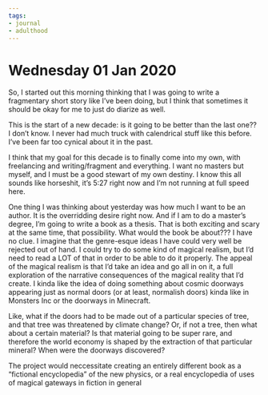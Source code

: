 ```yaml
---
tags:
- journal
- adulthood
---
```


# Wednesday 01 Jan 2020

So, I started out this morning thinking that I was going to write a
fragmentary short story like I’ve been doing, but I think that sometimes
it should be okay for me to just do diarize as well.

This is the start of a new decade: is it going to be better than the
last one?? I don’t know. I never had much truck with calendrical stuff
like this before. I’ve been far too cynical about it in the past.

I think that my goal for this decade is to finally come into my own,
with freelancing and writing/fragment and everything. I want no masters but
myself, and I must be a good stewart of my own destiny. I know this all
sounds like horseshit, it’s 5:27 right now and I’m not running at full
speed here.

One thing I was thinking about yesterday was how much I want to be an
author. It is the overridding desire right now. And if I am to do a
master’s degree, I’m going to write a book as a thesis. That is both
exciting and scary at the same time, that possibility. What would the
book be about??? I have no clue. I imagine that the genre-esque ideas I
have could very well be rejected out of hand. I could try to do some
kind of magical realism, but I’d need to read a LOT of that in order to
be able to do it properly. The appeal of the magical realism is that I’d
take an idea and go all in on it, a full exploration of the narrative
consequences of the magical reality that I’d create. I kinda like the
idea of doing something about cosmic doorways appearing just as normal
doors (or at least, normalish doors) kinda like in Monsters Inc or the
doorways in Minecraft.

Like, what if the doors had to be made out of a particular species of
tree, and that tree was threatened by climate change? Or, if not a tree,
then what about a certain material? Is that material going to be super
rare, and therefore the world economy is shaped by the extraction of
that particular mineral? When were the doorways discovered?

The project would neccessitate creating an entirely different book as a
“fictional encyclopedia” of the new physics, or a real encyclopedia of
uses of magical gateways in fiction in general
